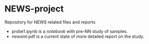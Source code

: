 # NEWS-project

Repository for NEWS related files and reports
* probe1.ipynb is a _notebook_ with pre-NN study of samples.
* newsml.pdf is a current state of more detailed report on the study.
